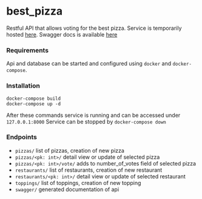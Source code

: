 # best_pizza
Restful API that allows voting for the best pizza. Service is temporarily hosted [here](http://18.184.185.80:8000).
Swagger docs is available [here](http://18.184.185.80:8000/swagger/)


### Requirements
Api and database can be started and configured using `docker` and `docker-compose`.


### Installation
```
docker-compose build
docker-compose up -d
```
After these commands service is running and can be accessed under `127.0.0.1:8000`
Service can be stopped by `docker-compose down`


### Endpoints
- `pizzas/` list of pizzas, creation of new pizza
- `pizzas/<pk: int>/` detail view or update of selected pizza
- `pizzas/<pk: int>/vote/` adds to number_of_votes field of selected pizza
- `restaurants/` list of restaurants, creation of new restaurant
- `restaurants/<pk: int>/` detail view or update of selected restaurant
- `toppings/` list of toppings, creation of new topping
- `swagger/` generated documentation of api
